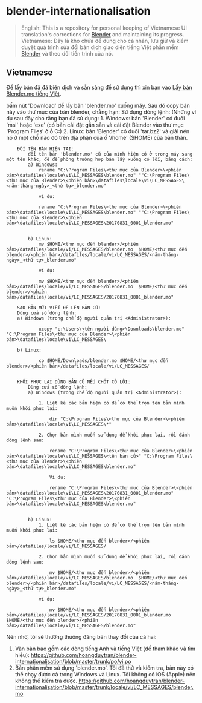 # blender-internationalisation
> English:
This is a repository for personal keeping of Vietnamese UI translation's corrections for [Blender](https://www.blender.org/download/) and maintaining its progress.
> Vietnamese:
Đây là kho chứa để dùng cho cá nhân, lưu giữ và kiểm duyệt quá trình sửa đổi bản dịch giao diện tiếng Việt phần mềm [Blender](https://www.blender.org/download/) và theo dõi tiến trình của nó.

## Vietnamese
Để lấy bản đã đã biên dịch và sẵn sàng để sử dụng thì xin bạn vào [Lấy bản Blender.mo tiếng Việt](https://github.com/hoangduytran/blender-internationalisation/blob/master/trunk/locale/vi/LC_MESSAGES/blender.mo).

bấm nút 'Download' để lấy bản 'blender.mo' xuống máy. Sau đó copy bản này vào thư mục của bản blender, chẳng hạn:
Sử dụng dòng lệnh: 
(Những ví dụ sau đây cho rằng bạn đã sử dụng:
        1. Windows: 
            bản 'Blender' có đuôi 'msi' hoặc 'exe' (có bản cài đặt gắn sẵn và cài đặt Blender vào thư mục 'Program Files' ở ổ C:)
        2. Linux:
            bản 'Blender' có đuôi 'tar.bz2' và giải nén nó ở một chỗ nào đó trên địa phận của ổ '/home' ($HOME) của bản thân.

        ĐỔI TÊN BẢN HIỆN TẠI:
            đổi tên bản 'blender.mo' cũ của mình hiện có ở trong máy sang một tên khác, để đề phòng trường hợp bản lấy xuống có lỗi, bằng cách:
            a) Windows:
                rename "C:\Program Files\<thư mục của Blender>\<phiên bản>\datafiles\locale\vi\LC_MESSAGES\blender.mo" ""C:\Program Files\<thư mục của Blender>\<phiên bản>\datafiles\locale\vi\LC_MESSAGES\<năm-tháng-ngày>_<thứ tự>_blender.mo"
                
                ví dụ:
                
                rename "C:\Program Files\<thư mục của Blender>\<phiên bản>\datafiles\locale\vi\LC_MESSAGES\blender.mo" ""C:\Program Files\<thư mục của Blender>\<phiên bản>\datafiles\locale\vi\LC_MESSAGES\20170831_0001_blender.mo"
                

            b) Linux:
                mv $HOME/<thư mục đến blender>/<phiên bản>/datafiles/locale/vi/LC_MESSAGES/blender.mo  $HOME/<thư mục đến blender>/<phiên bản>/datafiles/locale/vi/LC_MESSAGES/<năm-tháng-ngày>_<thứ tự>_blender.mo"

                ví dụ:
                
                mv $HOME/<thư mục đến blender>/<phiên bản>/datafiles/locale/vi/LC_MESSAGES/blender.mo  $HOME/<thư mục đến blender>/<phiên bản>/datafiles/locale/vi/LC_MESSAGES/20170831_0001_blender.mo"
                                        
        SAO BẢN MỚI VIẾT ĐÈ LÊN BẢN CŨ:    
        Dùng cửa sổ dòng lệnh:
        a) Windows (trong chế độ người quản trị <Administrator>): 
        
                xcopy "c:\Users\<tên người dùng>\Downloads\blender.mo" "C:\Program Files\<thư mục của Blender>\<phiên bản>\datafiles\locale\vi\LC_MESSAGES\
        
        b) Linux: 
        
                cp $HOME/Downloads/blender.mo $HOME/<thư mục đến blender>/<phiên bản>/datafiles/locale/vi/LC_MESSAGES/
        
                                        
        KHÔI PHỤC LẠI DÙNG BẢN CŨ NẾU CHÓT CÓ LỖI:
            Dùng cửa sổ dòng lệnh:
            a) Windows (trong chế độ người quản trị <Administrator>):
            
                1. Liệt kê các bản hiện có để có thể trọn tên bản mình muốn khôi phục lại:
                
                    dir "C:\Program Files\<thư mục của Blender>\<phiên bản>\datafiles\locale\vi\LC_MESSAGES\*"
                
                2. Chọn bản mình muốn sử dụng để khôi phục lại, rồi đánh dòng lệnh sau:
                
                    rename "C:\Program Files\<thư mục của Blender>\<phiên bản>\datafiles\locale\vi\LC_MESSAGES\<tên bản cũ>" "C:\Program Files\<thư mục của Blender>\<phiên bản>\datafiles\locale\vi\LC_MESSAGES\blender.mo"
                
                    Ví dụ:
                
                    rename "C:\Program Files\<thư mục của Blender>\<phiên bản>\datafiles\locale\vi\LC_MESSAGES\20170831_0001_blender.mo" "C:\Program Files\<thư mục của Blender>\<phiên bản>\datafiles\locale\vi\LC_MESSAGES\blender.mo"
                

            b) Linux:
                1. Liệt kê các bản hiện có để có thể trọn tên bản mình muốn khôi phục lại:
                
                    ls $HOME/<thư mục đến blender>/<phiên bản>/datafiles/locale/vi/LC_MESSAGES/
                
                2. Chọn bản mình muốn sử dụng để khôi phục lại, rồi đánh dòng lệnh sau:
                
                    mv $HOME/<thư mục đến blender>/<phiên bản>/datafiles/locale/vi/LC_MESSAGES/blender.mo  $HOME/<thư mục đến blender>/<phiên bản>/datafiles/locale/vi/LC_MESSAGES/<năm-tháng-ngày>_<thứ tự>_blender.mo"

                ví dụ:
                
                    mv $HOME/<thư mục đến blender>/<phiên bản>/datafiles/locale/vi/LC_MESSAGES/20170831_0001_blender.mo  $HOME/<thư mục đến blender>/<phiên bản>/datafiles/locale/vi/LC_MESSAGES/blender.mo"
        
        
Nên nhớ, tôi sẽ thường thường đăng bản thay đổi của cả hai:
1. Văn bản bao gồm các dòng tiếng Anh và tiếng Việt (để tham khảo và tìm hiểu):
        https://github.com/hoangduytran/blender-internationalisation/blob/master/trunk/po/vi.po
2. Bản phần mềm sử dụng 'blender.mo'. Tôi đã thử và kiểm tra, bản này có thể chạy được cả trong Windows và Linux. Tôi không có iOS (Apple) nên không thể kiểm tra được.
        https://github.com/hoangduytran/blender-internationalisation/blob/master/trunk/locale/vi/LC_MESSAGES/blender.mo

     
